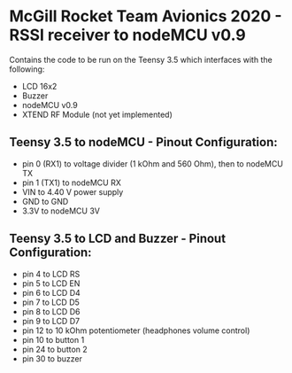 # McGill Rocket Team Avionics 2020 - RSSI receiver to nodeMCU v0.9

Contains the code to be run on the Teensy 3.5 which interfaces with the following:<br>

- LCD 16x2
- Buzzer
- nodeMCU v0.9
- XTEND RF Module (not yet implemented)

## Teensy 3.5 to nodeMCU - Pinout Configuration:
- pin 0 (RX1) to voltage divider (1 kOhm and 560 Ohm), then to nodeMCU TX
- pin 1 (TX1) to nodeMCU RX
- VIN to 4.40 V power supply
- GND to GND
- 3.3V to nodeMCU 3V

## Teensy 3.5 to LCD and Buzzer - Pinout Configuration:
- pin 4 to LCD RS
- pin 5 to LCD EN
- pin 6 to LCD D4
- pin 7 to LCD D5
- pin 8 to LCD D6
- pin 9 to LCD D7
- pin 12 to 10 kOhm potentiometer (headphones volume control)
- pin 10 to button 1
- pin 24 to button 2
- pin 30 to buzzer


